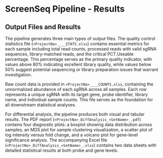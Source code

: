 # ScreenSeq Pipeline - Results

## Output Files and Results

The pipeline generates three main types of output files. The quality control statistics file (`<ProjectNo>____STATS.xlsx`) contains essential metrics for each sample including total read counts, processed reads with valid sgRNA sequences, library-matched reads, and the critical PCT.Useable percentage. This percentage serves as the primary quality indicator, with values above 80% indicating excellent library quality, while values below 50% suggest potential sequencing or library preparation issues that warrant investigation.

Raw count data is provided in `<ProjectNo>____COUNTS.xlsx`, containing the unnormalized abundance of each sgRNA across all samples. Each row represents a unique sgRNA with its target gene, probe identifier, library name, and individual sample counts. This file serves as the foundation for all downstream statistical analyses.

For differential analysis, the pipeline produces both visual and tabular results. The PDF report (`<ProjectNo>_DiffAnalysis_<SetName>_.pdf`) contains four diagnostic plots: a boxplot showing data distribution across samples, an MDS plot for sample clustering visualization, a scatter plot of log intensity versus fold change, and a volcano plot for gene-level significance analysis. The accompanying Excel file (`<ProjectNo>_DiffAnalysis_<SetName>_.xlsx`) contains two data sheets with detailed statistical results at both probe and gene levels.
